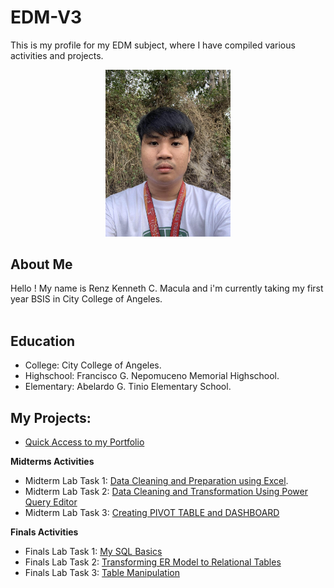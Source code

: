# EDM-V3

This is my profile for my EDM subject, where I have compiled various activities and projects.   

<div align="center">
  <img src="Images/Ako.jpg" alt="Alt Text" width="200">
</div>

## About Me
Hello ! My name is Renz Kenneth C. Macula and i'm currently taking my first year BSIS in City College of Angeles. <br>
 <br>
## Education
- College: City College of Angeles.
- Highschool: Francisco G. Nepomuceno Memorial Highschool.
- Elementary: Abelardo G. Tinio Elementary School.
  
## My Projects:
- [Quick Access to my Portfolio](https://referenz18.github.io/EDM-V3/)

**Midterms Activities**
- Midterm Lab Task 1: [Data Cleaning and Preparation using Excel](https://referenz18.github.io/Midterm-Lab-Task-1-Data-Cleaning-and-Preparation-using-Excel/).
- Midterm Lab Task 2: [Data Cleaning and Transformation Using Power Query Editor](https://referenz18.github.io/Midterm-Lab-Task-2-Data-Cleaning-and-Transformation-Using-Power-Query-Editor/)
- Midterm Lab Task 3: [Creating PIVOT TABLE and DASHBOARD](https://referenz18.github.io/Midterm-Lab-Task-3-Creating-Pivot-Table-and-Dashboard/)

**Finals Activities**
- Finals Lab Task 1: [My SQL Basics](https://referenz18.github.io/Final-Lab-Task-1-My-SQL-Basics/) 
- Finals Lab Task 2: [Transforming ER Model to Relational Tables](https://referenz18.github.io/Final-Lab-Task-2-Transforming-ER-into-Relational-Tables/)
- Finals Lab Task 3: [Table Manipulation](https://referenz18.github.io/Final-Lab-Task-3-Table-Manipulation/)
